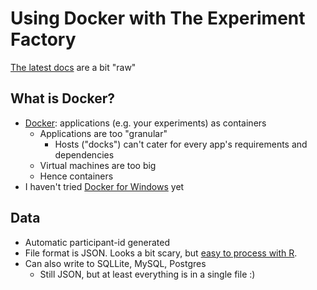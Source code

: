 # Using Docker with The Experiment Factory

[The latest docs](https://expfactory.github.io/expfactory/) are a bit "raw"

## What is Docker?

* [Docker](https://www.docker.com/): applications (e.g. your experiments) as containers
   * Applications are too "granular"
     * Hosts ("docks") can't cater for every app's requirements and dependencies
   * Virtual machines are too big
   * Hence containers
* I haven't tried [Docker for Windows](https://docs.docker.com/docker-for-windows/) yet

## Data

* Automatic participant-id generated
* File format is JSON.  Looks a bit scary, but [easy to process with R](https://github.com/earcanal/manjushri/blob/master/R/expfactory.R).
* Can also write to SQLLite, MySQL, Postgres
  * Still JSON, but at least everything is in a single file :)
